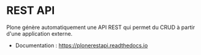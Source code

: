 REST API
==================

Plone génère automatiquement une API REST qui permet du CRUD à partir d'une application externe.

- Documentation : <https://plonerestapi.readthedocs.io>

